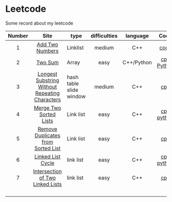 # Leetcode
Some record about my leetcode



| Number |                             Site                             | type                    | difficulties |  language  |                      Code                      |
| :----: | :----------------------------------------------------------: | ----------------------- | :----------: | :--------: | :--------------------------------------------: |
|   1    | [Add Two Numbers](https://leetcode.com/problems/add-two-numbers/) | Linklist                |    medium    |    C++     |              [code](./code/1.cpp)              |
|   2    | [Two Sum](https://leetcode.com/problems/two-sum/description/) | Array                   |     easy     | C++/Python | [cpp](./code/2.cpp)     [Python](./code/2.py)  |
|   3    | [Longest Substring Without Repeating Characters](https://leetcode.com/problems/longest-substring-without-repeating-characters/description/) | hash table slide window |    medium    |    C++     |              [cpp](./code/3.cpp)               |
|   4    | [Merge Two Sorted Lists](https://leetcode.com/problems/merge-two-sorted-lists/submissions/1387351877/) | Link list               |     easy     |    C++     | [cpp](./code/4.cpp)     [python](./code/4.py)  |
|   5    | [Remove Duplicates from Sorted List](https://leetcode.com/problems/remove-duplicates-from-sorted-list/submissions/1389790654/) | Link list               |     easy     |    C++     |              [cpp](./code/5.cpp)               |
|   6    | [Linked List Cycle](https://leetcode.com/problems/linked-list-cycle/) | link list               |     easy     |    C++     | [cpp](./code/6.cpp)      [python](./code/6.py) |
|   7    | [Intersection of Two Linked Lists](https://leetcode.com/problems/intersection-of-two-linked-lists/) | link list               |     easy     |    C++     |              [cpp](./code/7.cpp)               |
|        |                                                              |                         |              |            |                                                |
|        |                                                              |                         |              |            |                                                |
|        |                                                              |                         |              |            |                                                |
|        |                                                              |                         |              |            |                                                |



